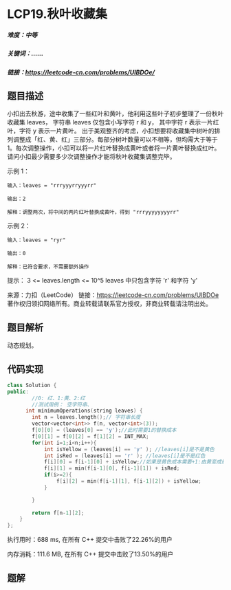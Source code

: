 

# LCP19.秋叶收藏集

##### 难度：中等

##### 关键词：……

##### 链接：https://leetcode-cn.com/problems/UlBDOe/

## 题目描述

小扣出去秋游，途中收集了一些红叶和黄叶，他利用这些叶子初步整理了一份秋叶收藏集 leaves， 字符串 leaves 仅包含小写字符 r 和 y， 其中字符 r 表示一片红叶，字符 y 表示一片黄叶。
出于美观整齐的考虑，小扣想要将收藏集中树叶的排列调整成「红、黄、红」三部分。每部分树叶数量可以不相等，但均需大于等于 1。每次调整操作，小扣可以将一片红叶替换成黄叶或者将一片黄叶替换成红叶。请问小扣最少需要多少次调整操作才能将秋叶收藏集调整完毕。

示例 1：

```
输入：leaves = "rrryyyrryyyrr"

输出：2

解释：调整两次，将中间的两片红叶替换成黄叶，得到 "rrryyyyyyyyrr"
```

示例 2：

```
输入：leaves = "ryr"

输出：0

解释：已符合要求，不需要额外操作
```

提示：
3 <= leaves.length <= 10^5
leaves 中只包含字符 'r' 和字符 'y'

来源：力扣（LeetCode）
链接：https://leetcode-cn.com/problems/UlBDOe
著作权归领扣网络所有。商业转载请联系官方授权，非商业转载请注明出处。

## 题目解析

动态规划。

## 代码实现

```c++
class Solution {
public:
        //0: 红、1:黄、2:红
        //测试用例： 空字符串、
      int minimumOperations(string leaves) {
        int n = leaves.length();// 字符串长度
        vector<vector<int>> f(n, vector<int>(3));
        f[0][0] = (leaves[0] == 'y');//此时需要1的替换成本
        f[0][1] = f[0][2] = f[1][2] = INT_MAX;
        for(int i=1;i<n;i++){
            int isYellow = (leaves[i] == 'y' ); //leaves[i]是不是黄色
            int isRed = (leaves[i] == 'r' ); //leaves[i]是不是红色
            f[i][0] = f[i-1][0] + isYellow;//如果是黄色成本需要+1:由黄变成红
            f[i][1] = min(f[i-1][0], f[i-1][1]) + isRed;
            if(i>=2){
                f[i][2] = min(f[i-1][1], f[i-1][2]) + isYellow;
            }

        }
        
        return f[n-1][2];        
    }
};
```

执行用时：688 ms, 在所有 C++ 提交中击败了22.26%的用户

内存消耗：111.6 MB, 在所有 C++ 提交中击败了13.50%的用户

## 题解

